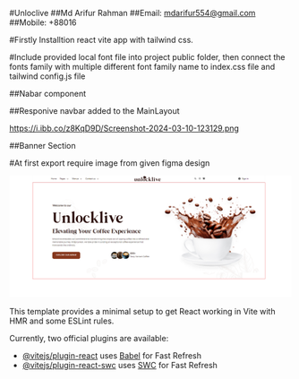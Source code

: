 #Unloclive
##Md Arifur Rahman
##Email: mdarifur554@gmail.com
##Mobile: +88016

#Firstly Installtion react vite app with tailwind css.

#Include provided local font file into project public folder, then connect the fonts family with multiple different font family name to index.css file and tailwind config.js file

##Nabar component

##Responive navbar added to the MainLayout

https://i.ibb.co/z8KqD9D/Screenshot-2024-03-10-123129.png

##Banner Section

#At first export require image from given figma design

![alt text](image-1.png)

This template provides a minimal setup to get React working in Vite with HMR and some ESLint rules.

Currently, two official plugins are available:

- [@vitejs/plugin-react](https://github.com/vitejs/vite-plugin-react/blob/main/packages/plugin-react/README.md) uses [Babel](https://babeljs.io/) for Fast Refresh
- [@vitejs/plugin-react-swc](https://github.com/vitejs/vite-plugin-react-swc) uses [SWC](https://swc.rs/) for Fast Refresh
